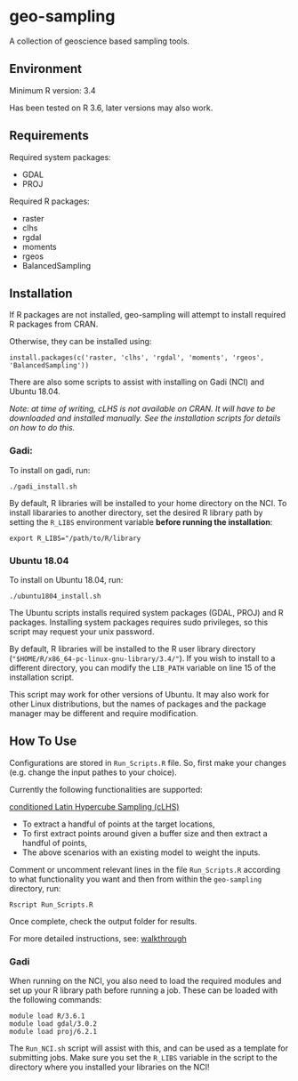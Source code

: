 # geo-sampling
A collection of geoscience based sampling tools.

## Environment 
Minimum R version: 3.4

Has been tested on R 3.6, later versions may also work.

## Requirements
Required system packages:
- GDAL
- PROJ

Required R packages:
- raster
- clhs
- rgdal
- moments
- rgeos
- BalancedSampling

## Installation
If R packages are not installed, geo-sampling will attempt to install required R packages from CRAN.

Otherwise, they can be installed using:

`install.packages(c('raster, 'clhs', 'rgdal', 'moments', 'rgeos', 'BalancedSampling'))`

There are also some scripts to assist with installing on Gadi (NCI) and Ubuntu 18.04.

*Note: at time of writing, cLHS is not available on CRAN. It will have to be downloaded and 
installed manually. See the installation scripts for details on how to do this.*

### Gadi:
To install on gadi, run:

`./gadi_install.sh`

By default, R libraries will be installed to your home directory on the NCI. To install 
libararies to another directory, set the desired R library path by setting the `R_LIBS` environment 
variable **before running the installation**:

`export R_LIBS="/path/to/R/library`

### Ubuntu 18.04
To install on Ubuntu 18.04, run:

`./ubuntu1804_install.sh`

The Ubuntu scripts installs required system packages (GDAL, PROJ) and R packages. Installing 
system packages requires sudo privileges, so this script may request your unix password.

By default, R libraries will be installed to the R user library directory 
(`"$HOME/R/x86_64-pc-linux-gnu-library/3.4/"`). If you wish to install to a different directory,
you can modify the `LIB_PATH` variable on line 15 of the installation script.

This script may work for other versions of Ubuntu. It may also work for other Linux distributions, but the
names of packages and the package manager may be different and require modification.

## How To Use
Configurations are stored in `Run_Scripts.R` file. So, first make your changes (e.g. change the input pathes to your choice).
 
Currently the following functionalities are supported:

<a href="http://www.sciencedirect.com/science/article/pii/S009830040500292X"> conditioned Latin Hypercube Sampling (cLHS) </a>
- To extract a handful of points at the target locations, </li>
- To first extract points around given a buffer size and then extract a handful of points, </li>
- The above scenarios with an existing model to weight the inputs. </li>

Comment or uncomment relevant lines in the file `Run_Scripts.R` according to what functionality you 
want and then from within the `geo-sampling` directory, run:

`Rscript Run_Scripts.R`

Once complete, check the output folder for results.

For more detailed instructions, see: <a href="https://github.com/GeoscienceAustralia/geo-sampling/blob/master/GeoSampling_Walkthrough.pdf"> walkthrough </a>

### Gadi
When running on the NCI, you also need to load the required modules and set up your R library path
before running a job. These can be loaded with the following commands:

```
module load R/3.6.1
module load gdal/3.0.2
module load proj/6.2.1
```

The `Run_NCI.sh` script will assist with this, and can be used as a template for submitting jobs.
Make sure you set the `R_LIBS` variable in the script to the directory where you installed your
libraries on the NCI!
